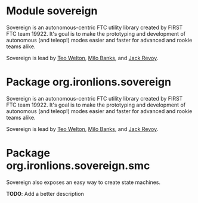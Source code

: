 # Module sovereign
Sovereign is an autonomous-centric FTC utility library created by FIRST FTC team 19922. It's goal is
to make the prototyping and development of autonomous (and teleop!) modes easier and faster for
advanced and rookie teams alike.

Sovereign is lead by
[Teo Welton](https://github.com/DragonDev07),
[Milo Banks](https://github.com/IsaccBarker), and
[Jack Revoy](https://github.com/blazeboy75).

# Package org.ironlions.sovereign
Sovereign is an autonomous-centric FTC utility library created by FIRST FTC team 19922. It's goal is
to make the prototyping and development of autonomous (and teleop!) modes easier and faster for
advanced and rookie teams alike.

Sovereign is lead by
[Teo Welton](https://github.com/DragonDev07),
[Milo Banks](https://github.com/IsaccBarker), and
[Jack Revoy](https://github.com/blazeboy75).

# Package org.ironlions.sovereign.smc
Sovereign also exposes an easy way to create state machines.

**TODO**: Add a better description